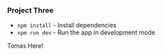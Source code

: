 ### Project Three

- `npm install` - Install dependencies
- `npm run dev` - Run the app in development mode

Tomas Here!
